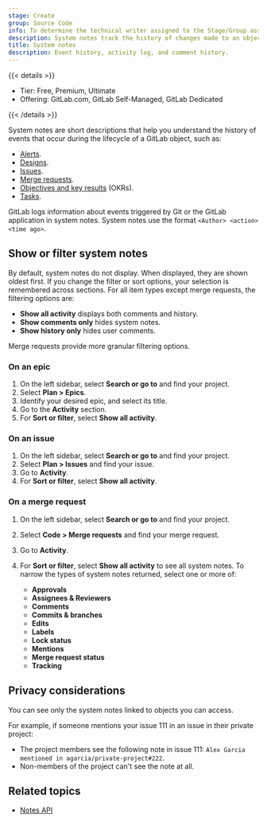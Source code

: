 ```yaml
---
stage: Create
group: Source Code
info: To determine the technical writer assigned to the Stage/Group associated with this page, see https://handbook.gitlab.com/handbook/product/ux/technical-writing/#assignments
description: System notes track the history of changes made to an object, like a merge request or issue, in your GitLab project.
title: System notes
description: Event history, activity log, and comment history.
---
```


{{< details >}}

- Tier: Free, Premium, Ultimate
- Offering: GitLab.com, GitLab Self-Managed, GitLab Dedicated

{{< /details >}}

System notes are short descriptions that help you understand the history of events
that occur during the lifecycle of a GitLab object, such as:

- [Alerts](../../operations/incident_management/alerts.md).
- [Designs](issues/design_management.md).
- [Issues](issues/_index.md).
- [Merge requests](merge_requests/_index.md).
- [Objectives and key results](../okrs.md) (OKRs).
- [Tasks](../tasks.md).

GitLab logs information about events triggered by Git or the GitLab application
in system notes. System notes use the format `<Author> <action> <time ago>`.

## Show or filter system notes

By default, system notes do not display. When displayed, they are shown oldest first.
If you change the filter or sort options, your selection is remembered across sections.
For all item types except merge requests, the filtering options are:

- **Show all activity** displays both comments and history.
- **Show comments only** hides system notes.
- **Show history only** hides user comments.

Merge requests provide more granular filtering options.

### On an epic

1. On the left sidebar, select **Search or go to** and find your project.
1. Select **Plan > Epics**.
1. Identify your desired epic, and select its title.
1. Go to the **Activity** section.
1. For **Sort or filter**, select **Show all activity**.

### On an issue

1. On the left sidebar, select **Search or go to** and find your project.
1. Select **Plan > Issues** and find your issue.
1. Go to **Activity**.
1. For **Sort or filter**, select **Show all activity**.

### On a merge request

1. On the left sidebar, select **Search or go to** and find your project.
1. Select **Code > Merge requests** and find your merge request.
1. Go to **Activity**.
1. For **Sort or filter**, select **Show all activity** to see all system notes.
   To narrow the types of system notes returned, select one or more of:

   - **Approvals**
   - **Assignees &amp; Reviewers**
   - **Comments**
   - **Commits &amp; branches**
   - **Edits**
   - **Labels**
   - **Lock status**
   - **Mentions**
   - **Merge request status**
   - **Tracking**

## Privacy considerations

You can see only the system notes linked to objects you can access.

For example, if someone mentions your issue 111 in an issue in their private project:

- The project members see the following note in issue 111: `Alex Garcia mentioned in agarcia/private-project#222`.
- Non-members of the project can't see the note at all.

## Related topics

- [Notes API](../../api/notes.md)

